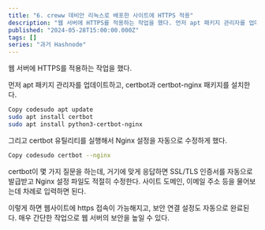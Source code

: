 ```yaml
---
title: "6. creww 데비안 리눅스로 배포한 사이트에 HTTPS 적용"
description: "웹 서버에 HTTPS를 적용하는 작업을 했다. 먼저 apt 패키지 관리자를 업데이트하고, certbot과 certbot-nginx 패키지를 설치한다. Copy codesudo apt update sudo apt install certbot sudo apt install python3-certbot-nginx 그리고 certbot 유틸리티를 실행해서 Nginx 설정을 자동으로 수정하게 했다. Copy codesudo certbot --ngin..."
published: "2024-05-28T15:00:00.000Z"
tags: []
series: "과거 Hashnode"
---
```


웹 서버에 HTTPS를 적용하는 작업을 했다.

먼저 apt 패키지 관리자를 업데이트하고, certbot과 certbot-nginx 패키지를 설치한다.

```bash
Copy codesudo apt update 
sudo apt install certbot
sudo apt install python3-certbot-nginx
```

그리고 certbot 유틸리티를 실행해서 Nginx 설정을 자동으로 수정하게 했다.

```bash
Copy codesudo certbot --nginx
```

certbot이 몇 가지 질문을 하는데, 거기에 맞게 응답하면 SSL/TLS 인증서를 자동으로 발급받고 Nginx 설정 파일도 적절히 수정한다. 사이트 도메인, 이메일 주소 등을 물어보는데 차례로 입력하면 된다.

이렇게 하면 웹사이트에 https 접속이 가능해지고, 보안 연결 설정도 자동으로 완료된다. 매우 간단한 작업으로 웹 서버의 보안을 높일 수 있다.